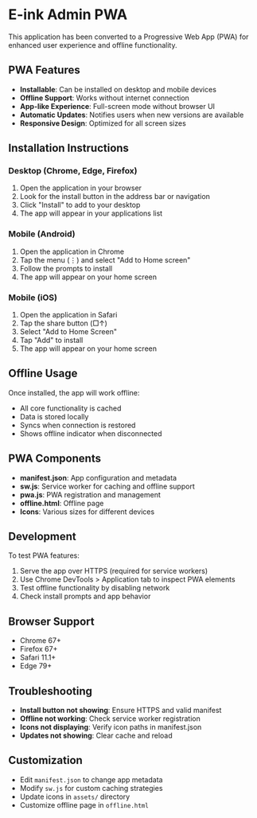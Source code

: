 # E-ink Admin PWA

This application has been converted to a Progressive Web App (PWA) for enhanced user experience and offline functionality.

## PWA Features

- **Installable**: Can be installed on desktop and mobile devices
- **Offline Support**: Works without internet connection
- **App-like Experience**: Full-screen mode without browser UI
- **Automatic Updates**: Notifies users when new versions are available
- **Responsive Design**: Optimized for all screen sizes

## Installation Instructions

### Desktop (Chrome, Edge, Firefox)
1. Open the application in your browser
2. Look for the install button in the address bar or navigation
3. Click "Install" to add to your desktop
4. The app will appear in your applications list

### Mobile (Android)
1. Open the application in Chrome
2. Tap the menu (⋮) and select "Add to Home screen"
3. Follow the prompts to install
4. The app will appear on your home screen

### Mobile (iOS)
1. Open the application in Safari
2. Tap the share button (□↑)
3. Select "Add to Home Screen"
4. Tap "Add" to install
5. The app will appear on your home screen

## Offline Usage

Once installed, the app will work offline:
- All core functionality is cached
- Data is stored locally
- Syncs when connection is restored
- Shows offline indicator when disconnected

## PWA Components

- **manifest.json**: App configuration and metadata
- **sw.js**: Service worker for caching and offline support
- **pwa.js**: PWA registration and management
- **offline.html**: Offline page
- **Icons**: Various sizes for different devices

## Development

To test PWA features:
1. Serve the app over HTTPS (required for service workers)
2. Use Chrome DevTools > Application tab to inspect PWA elements
3. Test offline functionality by disabling network
4. Check install prompts and app behavior

## Browser Support

- Chrome 67+
- Firefox 67+
- Safari 11.1+
- Edge 79+

## Troubleshooting

- **Install button not showing**: Ensure HTTPS and valid manifest
- **Offline not working**: Check service worker registration
- **Icons not displaying**: Verify icon paths in manifest.json
- **Updates not showing**: Clear cache and reload

## Customization

- Edit `manifest.json` to change app metadata
- Modify `sw.js` for custom caching strategies
- Update icons in `assets/` directory
- Customize offline page in `offline.html`
